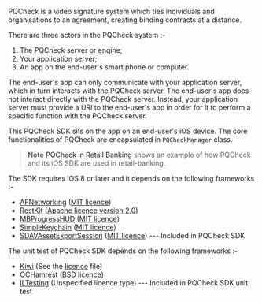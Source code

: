PQCheck is a video signature system which ties individuals and organisations to an agreement, creating binding contracts at a distance.

There are three actors in the PQCheck system :-

1. The PQCheck server or engine;
2. Your application server;
3. An app on the end-user's smart phone or computer.

The end-user's app can only communicate with your application server, which in turn interacts with the PQCheck server. The end-user's app does not interact directly with the PQCheck server. Instead, your application server must provide a URI to the end-user's app in order for it to perform a specific function with the PQCheck server.

This PQCheck SDK sits on the app on an end-user's iOS device. The core functionalities of PQCheck are encapsulated in `PQCheckManager` class. 

> **Note** [PQCheck in Retail Banking](./example/html/index.html) shows an example of how PQCheck and its iOS SDK are used in retail-banking.

The SDK requires iOS 8 or later and it depends on the following frameworks :-

- [AFNetworking](https://github.com/AFNetworking/AFNetworking) ([MIT licence](https://github.com/AFNetworking/AFNetworking/blob/master/LICENSE))
- [RestKit](https://github.com/RestKit/RestKit) ([Apache licence version 2.0](https://github.com/RestKit/RestKit/blob/development/LICENSE))
- [MBProgressHUD](https://github.com/jdg/MBProgressHUD) ([MIT licence](https://github.com/jdg/MBProgressHUD/blob/master/LICENSE))
- [SimpleKeychain](https://github.com/auth0/SimpleKeychain) ([MIT licence](https://github.com/auth0/SimpleKeychain/blob/master/LICENSE))
- [SDAVAssetExportSession](https://github.com/rs/SDAVAssetExportSession) ([MIT licence](https://github.com/rs/SDAVAssetExportSession/blob/master/LICENSE))
--- Included in PQCheck SDK

The unit test of PQCheck SDK depends on the following frameworks :-

- [Kiwi](https://github.com/kiwi-bdd/Kiwi) (See the [licence](https://github.com/kiwi-bdd/Kiwi/blob/master/License.txt) file)
- [OCHamrest](https://github.com/hamcrest/OCHamcrest) ([BSD licence](https://github.com/hamcrest/OCHamcrest/blob/master/LICENSE.txt))
- [ILTesting](https://github.com/InfiniteLoopDK/ILTesting) (Unspecified licence type)
--- Included in PQCheck SDK unit test

